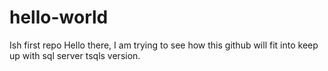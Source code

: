 # hello-world
Ish first repo
Hello there, I am trying to see how this github will fit into keep up with sql server tsqls version.
